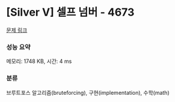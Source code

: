 # [Silver V] 셀프 넘버 - 4673 

[문제 링크](https://www.acmicpc.net/problem/4673) 

### 성능 요약

메모리: 1748 KB, 시간: 4 ms

### 분류

브루트포스 알고리즘(bruteforcing), 구현(implementation), 수학(math)

